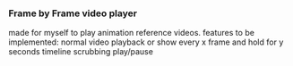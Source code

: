 ### Frame by Frame video player
made for myself to play animation reference videos.
features to be implemented:
normal video playback
or
show every x frame and hold for y seconds
timeline scrubbing
play/pause
